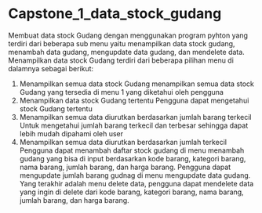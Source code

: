 # Capstone_1_data_stock_gudang
Membuat data stock Gudang dengan menggunakan program pyhton yang terdiri dari beberapa sub menu yaitu menampilkan data stock gudang, menambah data gudang, mengupdate data gudang, dan mendelete data. Menampilkan data stock Gudang terdiri dari beberapa pilihan menu di dalamnya sebagai berikut:
1.	Menampilkan semua data stock Gudang
menampilkan semua data stock Gudang yang tersedia di menu 1 yang diketahui oleh pengguna
2.	Menampilkan data stock Gudang tertentu
Pengguna dapat mengetahui stock Gudang tertentu
3.	Menampilkan semua data diurutkan berdasarkan jumlah barang terkecil
Untuk mengetahui jumlah barang terkecil dan terbesar sehingga dapat lebih mudah dipahami oleh user
4.	Menampilkan semua data diurutkan berdasarkan jumlah terkecil
Pengguna dapat menambah daftar stock gudang di menu menambah gudang yang bisa di input berdasarkan kode barang, kategori barang, nama barang, jumlah barang, dan harga barang. Pengguna dapat mengupdate jumlah barang gudnag di menu mengupdate data gudang. Yang terakhir adalah menu delete data, pengguna dapat mendelete data yang ingin di delete dari kode barang, kategori barang, nama barang, jumlah barang, dan harga barang.
